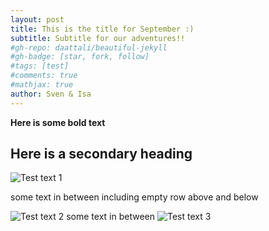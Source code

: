 ```yaml
---
layout: post
title: This is the title for September :)
subtitle: Subtitle for our adventures!!
#gh-repo: daattali/beautiful-jekyll
#gh-badge: [star, fork, follow]
#tags: [test]
#comments: true
#mathjax: true
author: Sven & Isa
---
```


**Here is some bold text**

## Here is a secondary heading

![Test text 1](Sven-vM.github.io/assets/img/crepe.jpg "Title 1")

some text in between including empty row above and below

![Test text 2](Sven-vM.github.io/tree/master/assets/img/two.jpg "Title twosis")
some text in between
![Test text 3](https://github.com/Sven-vM/Sven-vM.github.io/tree/master/assets/img/three.jpg "Titlesis 3")

